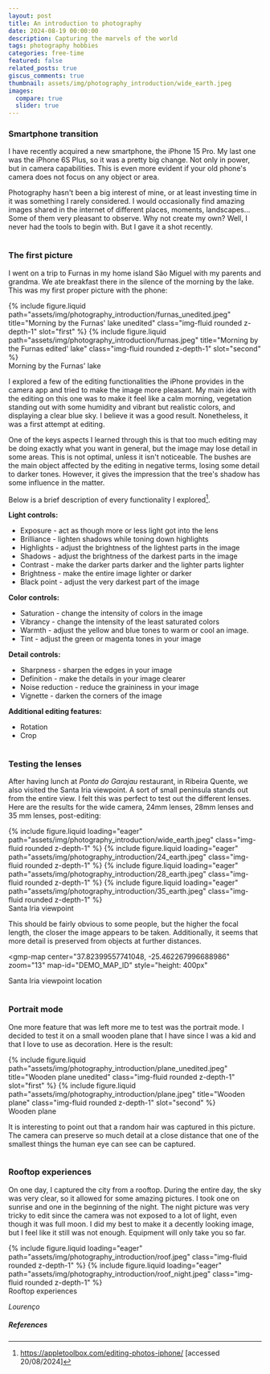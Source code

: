 ```yaml
---
layout: post
title: An introduction to photography
date: 2024-08-19 00:00:00
description: Capturing the marvels of the world
tags: photography hobbies
categories: free-time
featured: false
related_posts: true
giscus_comments: true
thumbnail: assets/img/photography_introduction/wide_earth.jpeg
images:
  compare: true
  slider: true
---
```


### Smartphone transition

<p>I have recently acquired a new smartphone, the iPhone 15 Pro. My last one was the iPhone 6S Plus, so it was a pretty big change. Not only in power, but in camera capabilities. This is even more evident if your old phone's camera does not focus on any object or area.</p>

<p>Photography hasn't been a big interest of mine, or at least investing time in it was something I rarely considered. I would occasionally find amazing images shared in the internet of different places, moments, landscapes... Some of them very pleasant to observe. Why not create my own? Well, I never had the tools to begin with. But I gave it a shot recently.</p>

<p style="margin-bottom:1cm;"></p>


### The first picture

<p>I went on a trip to Furnas in my home island São Miguel with my parents and grandma. We ate breakfast there in the silence of the morning by the lake. This was my first proper picture with the phone:</p>

<img-comparison-slider>
  {% include figure.liquid path="assets/img/photography_introduction/furnas_unedited.jpeg" title="Morning by the Furnas' lake unedited" class="img-fluid rounded z-depth-1" slot="first" %}
  {% include figure.liquid path="assets/img/photography_introduction/furnas.jpeg" title="Morning by the Furnas edited' lake" class="img-fluid rounded z-depth-1" slot="second" %}
</img-comparison-slider>
<div class="caption">
Morning by the Furnas' lake
</div>

<p>I explored a few of the editing functionalities the iPhone provides in the camera app and tried to make the image more pleasant. My main idea with the editing on this one was to make it feel like a calm morning, vegetation standing out with some humidity and vibrant but realistic colors, and displaying a clear blue sky. I believe it was a good result. Nonetheless, it was a first attempt at editing.</p>

One of the keys aspects I learned through this is that too much editing may be doing exactly what you want in general, but the image may lose detail in some areas. This is not optimal, unless it isn't noticeable. The bushes are the main object affected by the editing in negative terms, losing some detail to darker tones. However, it gives the impression that the tree's shadow has some influence in the matter.

Below is a brief description of every functionality I explored[^1].

**Light controls:**
<ul>
  <li>Exposure - act as though more or less light got into the lens</li>
  <li>Brilliance - lighten shadows while toning down highlights</li>
  <li>Highlights - adjust the brightness of the lightest parts in the image</li>
  <li>Shadows - adjust the brightness of the darkest parts in the image</li>
  <li>Contrast - make the darker parts darker and the lighter parts lighter</li>
  <li>Brightness - make the entire image lighter or darker</li>
  <li>Black point - adjust the very darkest part of the image</li>
</ul>

**Color controls:**
<ul>
  <li>Saturation - change the intensity of colors in the image</li>
  <li>Vibrancy - change the intensity of the least saturated colors</li>
  <li>Warmth - adjust the yellow and blue tones to warm or cool an image.</li>
  <li>Tint - adjust the green or magenta tones in your image</li>
</ul>

**Detail controls:**
<ul>
  <li>Sharpness - sharpen the edges in your image</li>
  <li>Definition - make the details in your image clearer</li>
  <li>Noise reduction - reduce the graininess in your image</li>
  <li>Vignette - darken the corners of the image</li>
</ul>

**Additional editing features:**
<ul>
  <li>Rotation</li>
  <li>Crop</li>
</ul>

<p style="margin-bottom:1cm;"></p>


### Testing the lenses

After having lunch at _Ponta do Garajau_ restaurant, in Ribeira Quente, we also visited the Santa Iria viewpoint. A sort of small peninsula stands out from the entire view. I felt this was perfect to test out the different lenses. Here are the results for the wide camera, 24mm lenses, 28mm lenses and 35 mm lenses, post-editing:

<swiper-container keyboard="true" navigation="true" pagination="false" rewind="true">
  <swiper-slide>{% include figure.liquid loading="eager" path="assets/img/photography_introduction/wide_earth.jpeg" class="img-fluid rounded z-depth-1" %}</swiper-slide>
  <swiper-slide>{% include figure.liquid loading="eager" path="assets/img/photography_introduction/24_earth.jpeg" class="img-fluid rounded z-depth-1" %}</swiper-slide>
  <swiper-slide>{% include figure.liquid loading="eager" path="assets/img/photography_introduction/28_earth.jpeg" class="img-fluid rounded z-depth-1" %}</swiper-slide>
  <swiper-slide>{% include figure.liquid loading="eager" path="assets/img/photography_introduction/35_earth.jpeg" class="img-fluid rounded z-depth-1" %}</swiper-slide>
</swiper-container>
<div class="caption">
Santa Iria viewpoint
</div>

This should be fairly obvious to some people, but the higher the focal length, the closer the image appears to be taken. Additionally, it seems that more detail is preserved from objects at further distances.

<gmp-map
      center="37.82399557741048, -25.462267996688986"
      zoom="13"
      map-id="DEMO_MAP_ID"
      style="height: 400px"
></gmp-map>
<script
    src="https://maps.googleapis.com/maps/api/js?key=AIzaSyB41DRUbKWJHPxaFjMAwdrzWzbVKartNGg&libraries=maps&v=beta"
></script>
<div class="caption">
Santa Iria viewpoint location
</div>

<p style="margin-bottom:1cm;"></p>


### Portrait mode

One more feature that was left more me to test was the portrait mode. I decided to test it on a small wooden plane that I have since I was a kid and that I love to use as decoration. Here is the result:

<img-comparison-slider>
  {% include figure.liquid path="assets/img/photography_introduction/plane_unedited.jpeg" title="Wooden plane unedited" class="img-fluid rounded z-depth-1" slot="first" %}
  {% include figure.liquid path="assets/img/photography_introduction/plane.jpeg" title="Wooden plane" class="img-fluid rounded z-depth-1" slot="second" %}
</img-comparison-slider>
<div class="caption">
Wooden plane
</div>

It is interesting to point out that a random hair was captured in this picture. The camera can preserve so much detail at a close distance that one of the smallest things the human eye can see can be captured.

<p style="margin-bottom:1cm;"></p>


### Rooftop experiences

On one day, I captured the city from a rooftop. During the entire day, the sky was very clear, so it allowed for some amazing pictures. I took one on sunrise and one in the beginning of the night. The night picture was very tricky to edit since the camera was not exposed to a lot of light, even though it was full moon. I did my best to make it a decently looking image, but I feel like it still was not enough. Equipment will only take you so far.

<swiper-container keyboard="true" navigation="true" pagination="false" rewind="true">
  <swiper-slide>{% include figure.liquid loading="eager" path="assets/img/photography_introduction/roof.jpeg" class="img-fluid rounded z-depth-1" %}</swiper-slide>
  <swiper-slide>{% include figure.liquid loading="eager" path="assets/img/photography_introduction/roof_night.jpeg" class="img-fluid rounded z-depth-1" %}</swiper-slide>
</swiper-container>
<div class="caption">
Rooftop experiences
</div>


_Lourenço_

##### <b>References</b>

[^1]: <a href="https://appletoolbox.com/editing-photos-iphone/">https://appletoolbox.com/editing-photos-iphone/</a> [accessed 20/08/2024]